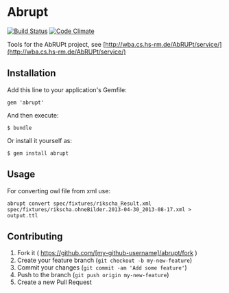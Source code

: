# Abrupt
[![Build Status](https://travis-ci.org/manuel84/abrupt.svg?branch=master)](https://travis-ci.org/manuel84/abrupt)
[![Code Climate](https://codeclimate.com/github/manuel84/abrupt/badges/gpa.svg)](https://codeclimate.com/github/manuel84/abrupt)

Tools for the AbRUPt project, see [http://wba.cs.hs-rm.de/AbRUPt/service/](http://wba.cs.hs-rm.de/AbRUPt/service/)

## Installation

Add this line to your application's Gemfile:

    gem 'abrupt'

And then execute:

    $ bundle

Or install it yourself as:

    $ gem install abrupt

## Usage

For converting owl file from xml use: 

```shell
abrupt convert spec/fixtures/rikscha_Result.xml spec/fixtures/rikscha.ohneBilder.2013-04-30_2013-08-17.xml > output.ttl
```

## Contributing

1. Fork it ( https://github.com/[my-github-username]/abrupt/fork )
2. Create your feature branch (`git checkout -b my-new-feature`)
3. Commit your changes (`git commit -am 'Add some feature'`)
4. Push to the branch (`git push origin my-new-feature`)
5. Create a new Pull Request
